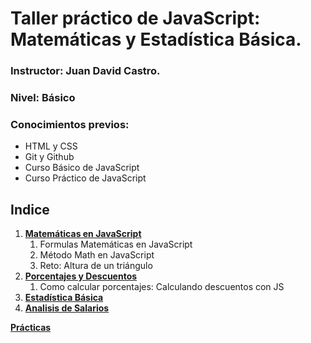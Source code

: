 # Taller práctico de JavaScript: Matemáticas y Estadística Básica.
### Instructor: Juan David Castro.
### Nivel: Básico
### Conocimientos previos:
- HTML y CSS
- Git y Github
- Curso Básico de JavaScript
- Curso Práctico de JavaScript

## Indice
1. [**Matemáticas en JavaScript**](./01-Matematicas-en-JS.md)
    1. Formulas Matemáticas en JavaScript
    2. Método Math en JavaScript
    3. Reto: Altura de un triángulo
2. [**Porcentajes y Descuentos**](./02-Porcentajes-y-descuentos.md)
    1. Como calcular porcentajes: Calculando descuentos con JS
3. [**Estadística Básica**](./03-Estadistica-basica.md)
4. [**Analisis de Salarios**](./04-Analisis-de-salarios.md)

[**Prácticas**](./Practica/)